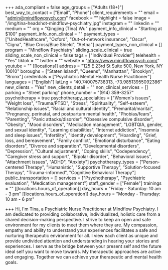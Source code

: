 +++
ada_compliant = false
age_groups = ["Adults (18+)"]
best_way_to_contact = ["Email", "Phone"]
client_requirements = ""
email = "admin@mindflowpsych.com"
facebook = ""
highlight = false
image = "/img/tina-headshot-mindflow-psychiatry.jpg"
instagram = ""
linkedin = ""
medium = ""
org = "Qingjing (Tina) Wu"
payment_info_clinical = "Starting at $100"
payment_info_non_clinical = ""
payment_types = ["UnitedHealthcare", "Oxford", "Out-of-network insurance", "Oscar", "Cigna", "Blue Cross/Blue Shield", "Aetna"]
payment_types_non_clinical = []
program = "Mindflow Psychiatry"
sliding_scale_clinical = true
sliding_scale_non_clinical = false
tags = ["Individual Provider"]
telehealth = "Yes"
tiktok = ""
twitter = ""
website = "https://www.mindflowpsych.com/"
youtube = ""
[[locations]]
address = "125 E 23rd St Suite 500, New York, NY 10010"
boroughs = ["Staten Island", "Queens", "Manhattan", "Brooklyn", "Bronx"]
credentials = ["Psychiatric Mental Health Nurse Practitioner"]
languages = ["English"]
latLng = "40.740075738313, -73.98513955092386"
new_clients = "Yes"
new_clients_detail = ""
non_clinical_services = []
parking = "Street parking"
phone_number = "(914) 359-3257"
psychotherapy = true
psychotherapy_specialties = ["Women's issues", "Weight loss", "Trauma/PTSD", "Stress", "Spirituality", "Self-esteem", "Relationship issues", "Racial and cultural identity", "Premarital/marital", "Pregnancy, perinatal, and postpartum mental health", "Phobias/fears", "Parenting", "Panic attacks/disorder", "Obsessive compulsive disorder", "Obesity", "Mood disorders", "Medication management", "LGBTQIA, gender, and sexual identity", "Learning disabilities", "Internet addiction", "Insomnia and sleep issues", "Infertility", "Identity development", "Hoarding", "Grief, loss, and bereavement", "Family conflict", "Emotional disturbance", "Eating disorders", "Divorce and separation", "Developmental disorders", "Depression", "Cultural adjustment", "Coping skills", "Codependency", "Caregiver stress and support", "Bipolar disorder", "Behavioral issues", "Attachment issues", "ADHD", "Anxiety"]
psychotherapy_types = ["Person-centered Therapy", "Humanistic", "Supportive Therapy", "Solution-focused Therapy", "Trauma-informed", "Cognitive Behavioral Therapy"]
public_transportation = []
services = ["Psychotherapy", "Psychiatric evaluation", "Medication management"]
staff_gender = ["Female"]
trainings = ""
[[locations.hours_of_operation]]
day_hours = "Friday - Saturday: 10 am - 3 pm"
[[locations.hours_of_operation]]
day_hours = "Monday - Thursday: 10 am - 6 pm"

+++
Hi, I'm Tina, a Psychiatric Nurse Practitioner at Mindflow Psychiatry. I am dedicated to providing collaborative, individualized, holistic care from a shared decision-making perspective. I strive to keep an open and safe environment for my clients to meet them where they are. My compassion, empathy and ability to understand your experiences facilitates a safe and nurturing therapeutic environment for all. I view each client as unique and provide undivided attention and understanding in hearing your stories and experiences. I serve as the bridge between your present self and the future ideal self you want to move towards. My therapeutic approaches are active and engaging. Together we can achieve your therapeutic and mental health goals.